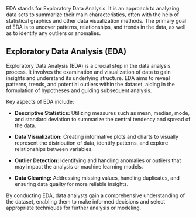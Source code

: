 EDA stands for Exploratory Data Analysis. It is an approach to analyzing data sets to summarize their main characteristics, often with the help of statistical graphics and other data visualization methods. The primary goal of EDA is to uncover patterns, relationships, and trends in the data, as well as to identify any outliers or anomalies.

## Exploratory Data Analysis (EDA)

Exploratory Data Analysis (EDA) is a crucial step in the data analysis process. It involves the examination and visualization of data to gain insights and understand its underlying structure. EDA aims to reveal patterns, trends, and potential outliers within the dataset, aiding in the formulation of hypotheses and guiding subsequent analysis.

Key aspects of EDA include:

- **Descriptive Statistics:** Utilizing measures such as mean, median, mode, and standard deviation to summarize the central tendency and spread of the data.

- **Data Visualization:** Creating informative plots and charts to visually represent the distribution of data, identify patterns, and explore relationships between variables.

- **Outlier Detection:** Identifying and handling anomalies or outliers that may impact the analysis or machine learning models.

- **Data Cleaning:** Addressing missing values, handling duplicates, and ensuring data quality for more reliable insights.

By conducting EDA, data analysts gain a comprehensive understanding of the dataset, enabling them to make informed decisions and select appropriate techniques for further analysis or modeling.
